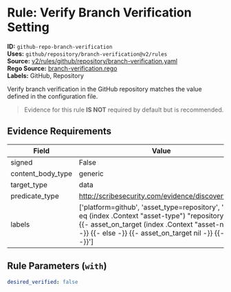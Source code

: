 # Rule: Verify Branch Verification Setting  
**ID:** `github-repo-branch-verification`  
**Uses:** `github/repository/branch-verification@v2/rules`  
**Source:** [v2/rules/github/repository/branch-verification.yaml](https://github.com/scribe-public/sample-policies/v2/rules/github/repository/branch-verification.yaml)  
**Rego Source:** [branch-verification.rego](https://github.com/scribe-public/sample-policies/v2/rules/github/repository/branch-verification.rego)  
**Labels:** GitHub, Repository  

Verify branch verification in the GitHub repository matches the value defined in the configuration file.

> Evidence for this rule **IS NOT** required by default but is recommended.


## Evidence Requirements  
| Field | Value |
|-------|-------|
| signed | False |
| content_body_type | generic |
| target_type | data |
| predicate_type | http://scribesecurity.com/evidence/discovery/v0.1 |
| labels | ['platform=github', 'asset_type=repository', '{{- if eq (index .Context "asset-type") "repository" -}} {{- asset_on_target (index .Context "asset-name") -}} {{- else -}} {{- asset_on_target nil -}} {{- end -}}'] |

## Rule Parameters (`with`)  
```yaml
desired_verified: false
```


